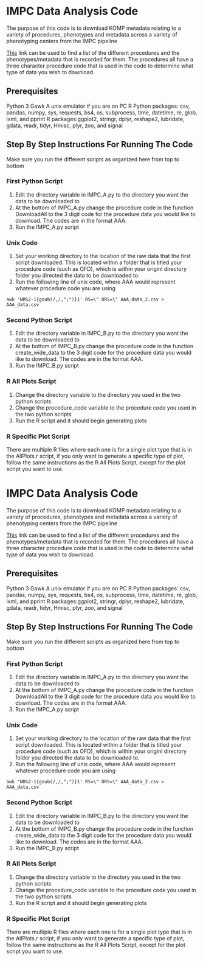 # IMPC Data Analysis Code
The purpose of this code is to download KOMP metadata relating to a variety of procedures, phenotypes and metadata across a variety of phenotyping centers from the IMPC pipeline

[This](http://www.mousephenotype.org/impress/procedures/7) link can be used to find a list of the different procedures and the phenotypes/metadata that is recorded for them. The procedures all have a three character procedure code that is used in the code to determine what type of data you wish to download.


## Prerequisites 
Python 3
Gawk 
A unix emulator if you are on PC
R
Python packages: csv, pandas, numpy, sys, requests, bs4, os, subprocess, time, datetime, re, glob, lxml, and pprint
R packages:ggplot2, stringr, dplyr, reshape2, lubridate, gdata, readr, tidyr, Hmisc, plyr, zoo, and signal

## Step By Step Instructions For Running The Code

Make sure you run the different scripts as organized here from top to bottom

### First Python Script
1. Edit the directory variable in IMPC_A.py to the directory you want the data to be downloaded to
2. At the bottom of IMPC_A.py change the procedure code in the function DownloadAll to the 3 digit code for the procedure data you would like to download. The codes are in the format AAA. 
3. Run the IMPC_A.py script 

### Unix Code
1. Set your working directory to the location of the raw data that the first script downloaded. This is located within a folder that is titled your procedure code (such as OFD), which is within your originl directory folder you directed the data to be downloaded to.
2. Run the following line of unix code, where AAA would represent whatever procedure code you are using 
```
awk 'NR%2-1{gsub(/,/,";")}1' RS=\" ORS=\" AAA_data_2.csv > AAA_data.csv
```

### Second Python Script 
1. Edit the directory variable in IMPC_B.py to the directory you want the data to be downloaded to
2. At the bottom of IMPC_B.py change the procedure code in the function create_wide_data to the 3 digit code for the procedure data you would like to download. The codes are in the format AAA. 
3. Run the IMPC_B.py script 

### R All Plots Script
1. Change the directory variable to the directory you used in the two python scripts
2. Change the procedure_code variable to the procedure code you used in the two python scripts 
3. Run the R script and it should begin generating plots 

### R Specific Plot Script
There are multiple R files where each one is for a single plot type that is in the AllPlots.r script, if you only want to generate a specific type of plot, follow the same instructions as the R All Plots Script, except for the plot script you want to use.


# IMPC Data Analysis Code
The purpose of this code is to download KOMP metadata relating to a variety of procedures, phenotypes and metadata across a variety of phenotyping centers from the IMPC pipeline

[This](http://www.mousephenotype.org/impress/procedures/7) link can be used to find a list of the different procedures and the phenotypes/metadata that is recorded for them. The procedures all have a three character procedure code that is used in the code to determine what type of data you wish to download.


## Prerequisites 
Python 3
Gawk 
A unix emulator if you are on PC
R
Python packages: csv, pandas, numpy, sys, requests, bs4, os, subprocess, time, datetime, re, glob, lxml, and pprint
R packages:ggplot2, stringr, dplyr, reshape2, lubridate, gdata, readr, tidyr, Hmisc, plyr, zoo, and signal

## Step By Step Instructions For Running The Code

Make sure you run the different scripts as organized here from top to bottom

### First Python Script
1. Edit the directory variable in IMPC_A.py to the directory you want the data to be downloaded to
2. At the bottom of IMPC_A.py change the procedure code in the function DownloadAll to the 3 digit code for the procedure data you would like to download. The codes are in the format AAA. 
3. Run the IMPC_A.py script 

### Unix Code
1. Set your working directory to the location of the raw data that the first script downloaded. This is located within a folder that is titled your procedure code (such as OFD), which is within your originl directory folder you directed the data to be downloaded to.
2. Run the following line of unix code, where AAA would represent whatever procedure code you are using 
```
awk 'NR%2-1{gsub(/,/,";")}1' RS=\" ORS=\" AAA_data_2.csv > AAA_data.csv
```

### Second Python Script 
1. Edit the directory variable in IMPC_B.py to the directory you want the data to be downloaded to
2. At the bottom of IMPC_B.py change the procedure code in the function create_wide_data to the 3 digit code for the procedure data you would like to download. The codes are in the format AAA. 
3. Run the IMPC_B.py script 

### R All Plots Script
1. Change the directory variable to the directory you used in the two python scripts
2. Change the procedure_code variable to the procedure code you used in the two python scripts 
3. Run the R script and it should begin generating plots 

### R Specific Plot Script
There are multiple R files where each one is for a single plot type that is in the AllPlots.r script, if you only want to generate a specific type of plot, follow the same instructions as the R All Plots Script, except for the plot script you want to use.


